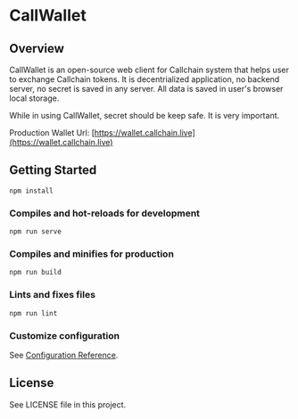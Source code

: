 # CallWallet


## Overview

CallWallet is an open-source web client for Callchain system that helps user to exchange Callchain tokens. It is decentrialized application, no backend server, no secret is saved in any server. All data is saved in user's browser local storage.

While in using CallWallet, secret should be keep safe. It is very important.

Production Wallet Url: [https://wallet.callchain.live](https://wallet.callchain.live)


## Getting Started
```
npm install
```

### Compiles and hot-reloads for development
```
npm run serve
```

### Compiles and minifies for production
```
npm run build
```

### Lints and fixes files
```
npm run lint
```

### Customize configuration
See [Configuration Reference](https://cli.vuejs.org/config/).

## License

See LICENSE file in this project.


